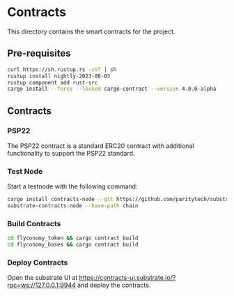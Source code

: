 # Contracts

This directory contains the smart contracts for the project.

## Pre-requisites

```bash
curl https://sh.rustup.rs -sSf | sh
rustup install nightly-2023-08-03
rustup component add rust-src
cargo install --force --locked cargo-contract --version 4.0.0-alpha
```

## Contracts

### PSP22

The PSP22 contract is a standard ERC20 contract with additional functionality to support the PSP22 standard.

### Test Node

Start a testnode with the following command:

```bash
cargo install contracts-node --git https://github.com/paritytech/substrate-contracts-node.git --tag v0.26.0 --force
substrate-contracts-node --base-path chain
```

### Build Contracts

```bash
cd flyconomy_token && cargo contract build
cd flyconomy_bases && cargo contract build
```

### Deploy Contracts

Open the substrate UI at https://contracts-ui.substrate.io/?rpc=ws://127.0.0.1:9944 and deploy the contracts.

